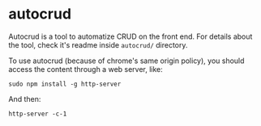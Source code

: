 # autocrud

Autocrud is a tool to automatize CRUD on the front end. For details about the tool, check it's readme inside `autocrud/` directory.

To use autocrud (because of chrome's same origin policy), you should access the content through a web server, like:

    sudo npm install -g http-server
    
And then:

    http-server -c-1
